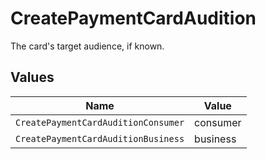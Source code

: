 # CreatePaymentCardAudition

The card's target audience, if known.


## Values

| Name                                | Value                               |
| ----------------------------------- | ----------------------------------- |
| `CreatePaymentCardAuditionConsumer` | consumer                            |
| `CreatePaymentCardAuditionBusiness` | business                            |